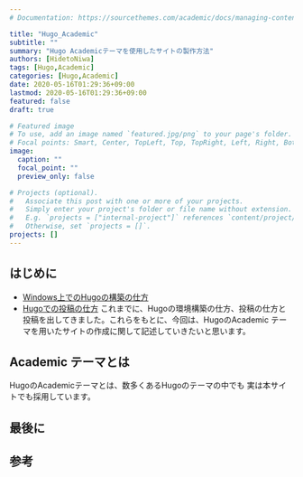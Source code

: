 ```yaml
---
# Documentation: https://sourcethemes.com/academic/docs/managing-content/

title: "Hugo_Academic"
subtitle: ""
summary: "Hugo Academicテーマを使用したサイトの製作方法"
authors: [HidetoNiwa]
tags: [Hugo,Academic]
categories: [Hugo,Academic]
date: 2020-05-16T01:29:36+09:00
lastmod: 2020-05-16T01:29:36+09:00
featured: false
draft: true

# Featured image
# To use, add an image named `featured.jpg/png` to your page's folder.
# Focal points: Smart, Center, TopLeft, Top, TopRight, Left, Right, BottomLeft, Bottom, BottomRight.
image:
  caption: ""
  focal_point: ""
  preview_only: false

# Projects (optional).
#   Associate this post with one or more of your projects.
#   Simply enter your project's folder or file name without extension.
#   E.g. `projects = ["internal-project"]` references `content/project/deep-learning/index.md`.
#   Otherwise, set `projects = []`.
projects: []
---
```


## はじめに

- [Windows上でのHugoの構築の仕方](https://www.hahahahaha-nnn.work/post/hugo_in_windows/)
- [Hugoでの投稿の仕方](https://www.hahahahaha-nnn.work/post/how_to_hugo_post/)
これまでに、Hugoの環境構築の仕方、投稿の仕方と投稿を出してきました。これらをもとに、今回は、HugoのAcademic テーマを用いたサイトの作成に関して記述していきたいと思います。

## Academic テーマとは

HugoのAcademicテーマとは、数多くあるHugoのテーマの中でも
実は本サイトでも採用しています。

## 最後に

## 参考
